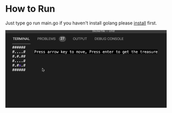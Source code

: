 # How to Run
Just type go run main.go if you haven't install golang please [install](https://golang.org/doc/install) first.

![screenshot](https://raw.githubusercontent.com/lazyguyid/games/main/treasure_hunt/treasure_hunt.gif)
